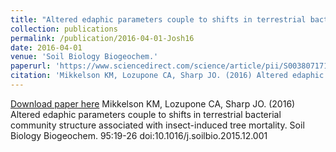 ```yaml
---
title: "Altered edaphic parameters couple to shifts in terrestrial bacterial community structure associated with insect-induced tree mortality"
collection: publications
permalink: /publication/2016-04-01-Josh16
date: 2016-04-01
venue: 'Soil Biology Biogeochem.'
paperurl: 'https://www.sciencedirect.com/science/article/pii/S0038071715004332?via%3Dihub'
citation: 'Mikkelson KM, Lozupone CA, Sharp JO. (2016) Altered edaphic parameters couple to shifts in terrestrial bacterial community structure associated with insect-induced tree mortality. Soil Biology Biogeochem. 95:19-26 doi:10.1016/j.soilbio.2015.12.001'
---
```


<a href='https://www.sciencedirect.com/science/article/pii/S0038071715004332?via%3Dihub'>Download paper here</a>
Mikkelson KM, Lozupone CA, Sharp JO. (2016) Altered edaphic parameters couple to shifts in terrestrial bacterial community structure associated with insect-induced tree mortality. Soil Biology Biogeochem. 95:19-26 doi:10.1016/j.soilbio.2015.12.001